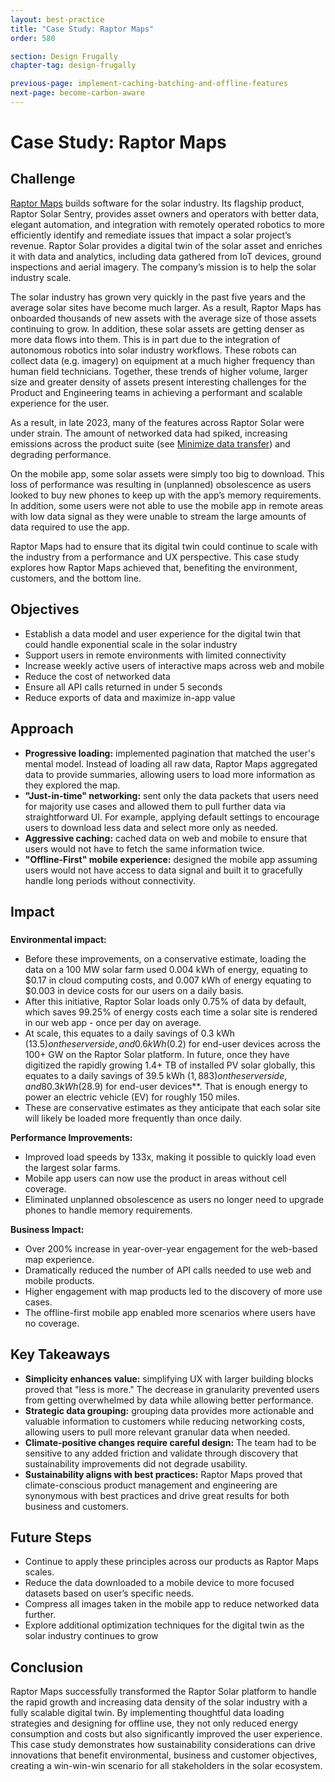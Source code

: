 ```yaml
---
layout: best-practice
title: "Case Study: Raptor Maps"
order: 580

section: Design Frugally
chapter-tag: design-frugally

previous-page: implement-caching-batching-and-offline-features
next-page: become-carbon-aware
---
```


# Case Study: Raptor Maps

## Challenge

[Raptor Maps](https://raptormaps.com/) builds software for the solar industry. Its flagship product, Raptor Solar Sentry, provides asset owners and operators with better data, elegant automation, and integration with remotely operated robotics to more efficiently identify and remediate issues that impact a solar project’s revenue. Raptor Solar provides a digital twin of the solar asset and enriches it with data and analytics, including data gathered from IoT devices, ground inspections and aerial imagery. The company’s mission is to help the solar industry scale.

The solar industry has grown very quickly in the past five years and the average solar sites have become much larger. As a result, Raptor Maps has onboarded thousands of new assets with the average size of those assets continuing to grow. In addition, these solar assets are getting denser as more data flows into them. This is in part due to the integration of autonomous robotics into solar industry workflows. These robots can collect data (e.g. imagery) on equipment at a much higher frequency than human field technicians. Together, these trends of higher volume, larger size and greater density of assets present interesting challenges for the Product and Engineering teams in achieving a performant and scalable experience for the user.

As a result, in late 2023, many of the features across Raptor Solar were under strain. The amount of networked data had spiked, increasing emissions across the product suite (see [Minimize data transfer](minimize-data-transfer)) and degrading performance.

On the mobile app, some solar assets were simply too big to download. This loss of performance was resulting in (unplanned) obsolescence as users looked to buy new phones to keep up with the app’s memory requirements. In addition, some users were not able to use the mobile app in remote areas with low data signal as they were unable to stream the large amounts of data required to use the app.

Raptor Maps had to ensure that its digital twin could continue to scale with the industry from a performance and UX perspective. This case study explores how Raptor Maps achieved that, benefiting the environment, customers, and the bottom line.

## Objectives

- Establish a data model and user experience for the digital twin that could handle exponential scale in the solar industry
- Support users in remote environments with limited connectivity
- Increase weekly active users of interactive maps across web and mobile
- Reduce the cost of networked data
- Ensure all API calls returned in under 5 seconds
- Reduce exports of data and maximize in-app value

## Approach

- **Progressive loading:** implemented pagination that matched the user's mental model. Instead of loading all raw data, Raptor Maps aggregated data to provide summaries, allowing users to load more information as they explored the map.
- **"Just-in-time" networking:** sent only the data packets that users need for majority use cases and allowed them to pull further data via straightforward UI. For example, applying default settings to encourage users to download less data and select more only as needed.
- **Aggressive caching:** cached data on web and mobile to ensure that users would not have to fetch the same information twice.
- **"Offline-First" mobile experience:** designed the mobile app assuming users would not have access to data signal and built it to gracefully handle long periods without connectivity.

## Impact

### 

**Environmental impact:** 

- Before these improvements, on a conservative estimate, loading the data on a 100 MW solar farm used 0.004 kWh of energy, equating to $0.17 in cloud computing costs, and 0.007 kWh of energy equating to $0.003 in device costs for our users on a daily basis.
- After this initiative, Raptor Solar loads only 0.75% of data by default, which saves 99.25% of energy costs each time a solar site is rendered in our web app - once per day on average.
- At scale, this equates to a daily savings of 0.3 kWh ($13.5) on the server side, and 0.6 kWh ($0.2) for end-user devices across the 100+ GW on the Raptor Solar platform. In future, once they have digitized the rapidly growing 1.4+ TB of installed PV solar globally, this equates to a daily savings of 39.5 kWh ($1,883) on the server side, and 80.3 kWh ($28.9) for end-user devices**. That is enough energy to power an electric vehicle (EV) for roughly 150 miles.
- These are conservative estimates as they anticipate that each solar site will likely be loaded more frequently than once daily.

**Performance Improvements:**

- Improved load speeds by 133x, making it possible to quickly load even the largest solar farms.
- Mobile app users can now use the product in areas without cell coverage.
- Eliminated unplanned obsolescence as users no longer need to upgrade phones to handle memory requirements.

**Business Impact:**

- Over 200% increase in year-over-year engagement for the web-based map experience.
- Dramatically reduced the number of API calls needed to use web and mobile products.
- Higher engagement with map products led to the discovery of more use cases.
- The offline-first mobile app enabled more scenarios where users have no coverage.

## Key Takeaways

- **Simplicity enhances value:** simplifying UX with larger building blocks proved that "less is more." The decrease in granularity prevented users from getting overwhelmed by data while allowing better performance.
- **Strategic data grouping:** grouping data provides more actionable and valuable information to customers while reducing networking costs, allowing users to pull more relevant granular data when needed.
- **Climate-positive changes require careful design:** The team had to be sensitive to any added friction and validate through discovery that sustainability improvements did not degrade usability.
- **Sustainability aligns with best practices:** Raptor Maps proved that climate-conscious product management and engineering are synonymous with best practices and drive great results for both business and customers.

## Future Steps

- Continue to apply these principles across our products as Raptor Maps scales.
- Reduce the data downloaded to a mobile device to more focused datasets based on user’s specific needs.
- Compress all images taken in the mobile app to reduce networked data further.
- Explore additional optimization techniques for the digital twin as the solar industry continues to grow

## Conclusion

Raptor Maps successfully transformed the Raptor Solar platform to handle the rapid growth and increasing data density of the solar industry with a fully scalable digital twin. By implementing thoughtful data loading strategies and designing for offline use, they not only reduced energy consumption and costs but also significantly improved the user experience. This case study demonstrates how sustainability considerations can drive innovations that benefit environmental, business and customer objectives, creating a win-win-win scenario for all stakeholders in the solar ecosystem.